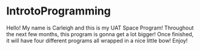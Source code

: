 # IntrotoProgramming
Hello! My name is Carleigh and this is my UAT Space Program!
Throughout the next few months, this program is gonna get a lot bigger!
Once finished, it will have four different programs all wrapped in a nice little bow!
Enjoy!
